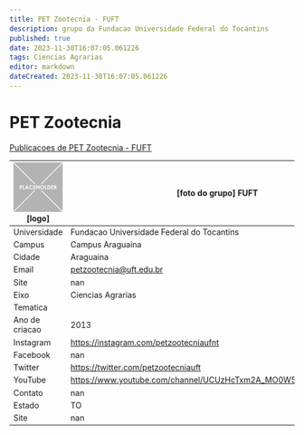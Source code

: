 ```yaml
---
title: PET Zootecnia - FUFT
description: grupo da Fundacao Universidade Federal do Tocantins
published: true
date: 2023-11-30T16:07:05.061226
tags: Ciencias Agrarias
editor: markdown
dateCreated: 2023-11-30T16:07:05.061226
---
```


# PET Zootecnia

[Publicacoes de PET Zootecnia - FUFT](/atividade/255PETZootecniaFUFT/feed.md)

| ![placeholder.png](/placeholder.png) [logo] | [foto do grupo] FUFT         |
| ------------------------------------------- | ------------------------------------------------- |
| Universidade                                | Fundacao Universidade Federal do Tocantins      |
| Campus                                      | Campus Araguaina            |
| Cidade                                      | Araguaina             |
| Email                                       | petzootecnia@uft.edu.br             |
| Site                                        | nan              |
| Eixo                                        | Ciencias Agrarias              |
| Tematica                                    |           |
| Ano de criacao                              | 2013        |
| Instagram                                   | https://instagram.com/petzootecniaufnt         |
| Facebook                                    | nan          |
| Twitter                                     | https://twitter.com/petzootecniauft           |
| YouTube                                     | https://www.youtube.com/channel/UCUzHcTxm2A_MO0W5Aw820mw/videos           |
| Contato                                     | nan         |
| Estado                                      |  TO            |
| Site                                        | nan |
